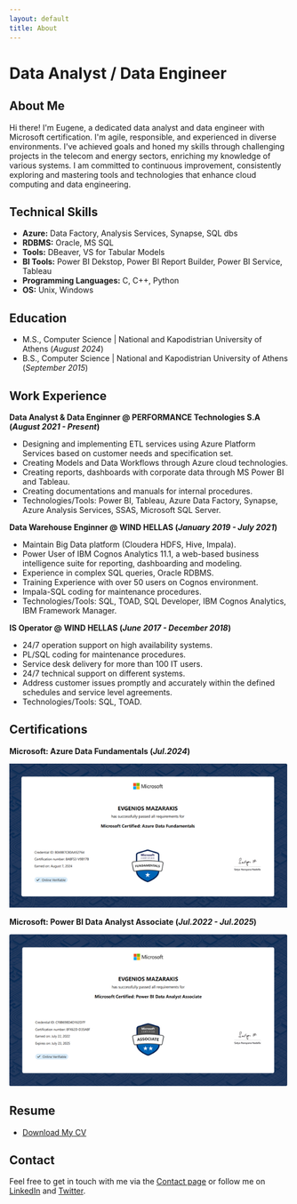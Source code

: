 ```yaml
---
layout: default
title: About
---
```


# Data Analyst / Data Engineer

## About Me
Hi there! I'm Eugene, a dedicated data analyst and data engineer with Microsoft certification. I'm agile, responsible, and experienced in diverse environments. I've achieved goals and honed my skills through challenging projects in the telecom and energy sectors, enriching my knowledge of various systems. I am committed to continuous improvement, consistently exploring and mastering tools and technologies that enhance cloud computing and data engineering.

## Technical Skills 

- **Azure:** Data Factory, Analysis Services, Synapse, SQL dbs
- **RDBMS:** Oracle, MS SQL
- **Tools:** DBeaver, VS for Tabular Models
- **BI Tools:** Power BI Dekstop, Power BI Report Builder, Power BI Service, Tableau
- **Programming Languages:** C, C++, Python
- **OS:** Unix, Windows

## Education   		
- M.S., Computer Science  | National and Kapodistrian University of Athens (_August 2024_)	 			        		
- B.S., Computer Science  | National and Kapodistrian University of Athens (_September 2015_)

## Work Experience
**Data Analyst & Data Enginner @ PERFORMANCE Technologies S.A (_August 2021 - Present_)**
- Designing and implementing ETL services using Azure Platform Services based on customer needs and specification set. 
- Creating Models and Data Workflows through Azure cloud technologies. 
- Creating reports, dashboards with corporate data through MS Power BI and Tableau. 
- Creating documentations and manuals for internal procedures.
- Technologies/Tools: Power BI, Tableau, Azure Data Factory, Synapse, Azure Analysis Services, SSAS, Microsoft SQL Server.


**Data Warehouse Enginner @ WIND HELLAS (_January 2019 - July 2021_)**
- Maintain Big Data platform (Cloudera HDFS, Hive, Impala).
- Power User of IBM Cognos Analytics 11.1, a web-based business intelligence suite for reporting, dashboarding and modeling.
- Experience in complex SQL queries, Oracle RDBMS. 
- Training Experience with over 50 users on Cognos environment. 
- Impala-SQL coding for maintenance procedures. 
- Technologies/Tools: SQL, TOAD, SQL Developer, IBM Cognos Analytics, IBM Framework Manager.

**IS Operator @ WIND HELLAS (_June 2017 - December 2018_)**
- 24/7 operation support on high availability systems. 
- PL/SQL coding for maintenance procedures. 
- Service desk delivery for more than 100 IT users. 
- 24/7 technical support on different systems. 
- Address customer issues promptly and accurately within the defined schedules and service level agreements. 
- Technologies/Tools: SQL, TOAD.
  
## Certifications
**Microsoft: Azure Data Fundamentals (_Jul.2024_)**

![DataCertification](/assets/Img/Data_Fundamentals.png)


**Microsoft: Power BI Data Analyst Associate (_Jul.2022 - Jul.2025_)**

![PowerBICertification](/assets/Img/Power_BI.png)



## Resume
- [Download My CV](https://EMazarakis.github.io/blob/main/assets/E_M_Resume.pdf)


## Contact
Feel free to get in touch with me via the [Contact page](/contact) or follow me on [LinkedIn](https://www.linkedin.com/in/your-profile) and [Twitter](https://twitter.com/your-profile).








